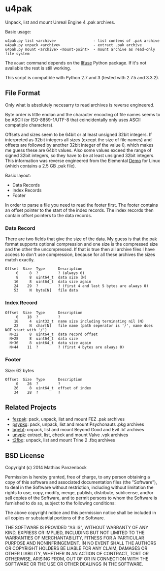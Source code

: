 u4pak
=====

Unpack, list and mount Unreal Engine 4 .pak archives.

Basic usage:

	u4pak.py list <archive>                 - list contens of .pak archive
	u4pak.py unpack <archive>               - extract .pak archive
	u4pak.py mount <archive> <mount-point>  - mount archive as read-only file system

The `mount` command depends on the [llfuse](https://code.google.com/p/python-llfuse/)
Python package. If it's not available the rest is still working.

This script is compatible with Python 2.7 and 3 (tested with 2.7.5 and 3.3.2).

File Format
-----------

Only what is absolutely necesarry to read archives is reverse engineered.

Byte order is little endian and the character encoding of file names seems to be
ASCII (or ISO-8859-1/UTF-8 that coincidentally only uses ASCII compatiple
characters).

Offsets and sizes seem to be 64bit or at least unsigned 32bit integers. If
interpreted as 32bit integers all sizes (except the size of file names) and offsets
are followed by another 32bit integer of the value 0, which makes me guess these
are 64bit values. Also some values exceed the range of signed 32bit integers, so
they have to be at least unsigned 32bit integers. This information was reverse
engineered from the Elemental [Demo](https://wiki.unrealengine.com/Linux_Demos)
for Linux (which contains a 2.5 GB .pak file).

Basic layout:

 * Data Records
 * Index Records
 * Footer

In order to parse a file you need to read the footer first. The footer contains
an offset pointer to the start of the index records. The index records then
contain offset pointers to the data records.

### Data Record

There are two fields that give the size of the data. My guess is that the pak
format supports optional compression and one size is the compressed size and
the other the uncompressed. If that is true then all archive files I have access
to don't use compression, because for all these archives the sizes match exactly.

    Offset  Size  Type      Description
         0     8  ?         ? (always 0)
         8     8  uint64_t  data size (N)
        16     8  uint64_t  data size again
        24    29  ?         ? (first 4 and last 5 bytes are always 0)
        53     N  byte[N]   file data

### Index Record

    Offset  Size  Type      Description
         0    18  ?         ?
        18     4  uint32_t  name size including terminating nil (N)
        22     N  char[N]   file name (path seperator is '/', name does NOT start with '/')
      N+22     8  uint64_t  data record offset
      N+28     8  uint64_t  data size
      N+36     8  uint64_t  data size again
      N+44    11  ?         ? (first 4 bytes are always 0)

### Footer

Size: 62 bytes

    Offset  Size  Type      Description
         0    26  ?         ?
        26     8  uint64_t  offset of index
        34    28  ?         ?

Related Projects
----------------

 * [fezpak](https://github.com/panzi/fezpak): pack, unpack, list and mount FEZ .pak archives
 * [psypkg](https://github.com/panzi/psypkg): pack, unpack, list and mount Psychonauts .pkg archives
 * [bgebf](https://github.com/panzi/bgebf): unpack, list and mount Beyond Good and Evil .bf archives
 * [unvpk](https://bitbucket.org/panzi/unvpk): extract, list, check and mount Valve .vpk archives
 * [t2fbq](https://github.com/panzi/t2fbq): unpack, list and mount Trine 2 .fbq archives

BSD License
-----------
Copyright (c) 2014 Mathias Panzenböck

Permission is hereby granted, free of charge, to any person obtaining a copy
of this software and associated documentation files (the "Software"), to deal
in the Software without restriction, including without limitation the rights
to use, copy, modify, merge, publish, distribute, sublicense, and/or sell
copies of the Software, and to permit persons to whom the Software is
furnished to do so, subject to the following conditions:

The above copyright notice and this permission notice shall be included in
all copies or substantial portions of the Software.

THE SOFTWARE IS PROVIDED "AS IS", WITHOUT WARRANTY OF ANY KIND, EXPRESS OR
IMPLIED, INCLUDING BUT NOT LIMITED TO THE WARRANTIES OF MERCHANTABILITY,
FITNESS FOR A PARTICULAR PURPOSE AND NONINFRINGEMENT. IN NO EVENT SHALL THE
AUTHORS OR COPYRIGHT HOLDERS BE LIABLE FOR ANY CLAIM, DAMAGES OR OTHER
LIABILITY, WHETHER IN AN ACTION OF CONTRACT, TORT OR OTHERWISE, ARISING FROM,
OUT OF OR IN CONNECTION WITH THE SOFTWARE OR THE USE OR OTHER DEALINGS IN
THE SOFTWARE.
